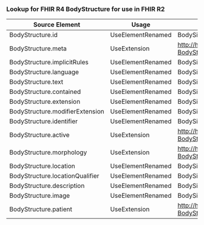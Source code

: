 ### Lookup for FHIR R4 BodyStructure for use in FHIR R2

| Source Element | Usage | Target |
| -------------- | ----- | ------ |
| BodyStructure.id | UseElementRenamed | BodySite.id |
| BodyStructure.meta | UseExtension | http://hl7.org/fhir/4.0/StructureDefinition/extension-BodyStructure.meta |
| BodyStructure.implicitRules | UseElementRenamed | BodySite.implicitRules |
| BodyStructure.language | UseElementRenamed | BodySite.language |
| BodyStructure.text | UseElementRenamed | BodySite.text |
| BodyStructure.contained | UseElementRenamed | BodySite.contained |
| BodyStructure.extension | UseElementRenamed | BodySite.extension |
| BodyStructure.modifierExtension | UseElementRenamed | BodySite.modifierExtension |
| BodyStructure.identifier | UseElementRenamed | BodySite.identifier |
| BodyStructure.active | UseExtension | http://hl7.org/fhir/4.0/StructureDefinition/extension-BodyStructure.active |
| BodyStructure.morphology | UseExtension | http://hl7.org/fhir/4.0/StructureDefinition/extension-BodyStructure.morphology |
| BodyStructure.location | UseElementRenamed | BodySite.code |
| BodyStructure.locationQualifier | UseElementRenamed | BodySite.modifier |
| BodyStructure.description | UseElementRenamed | BodySite.description |
| BodyStructure.image | UseElementRenamed | BodySite.image |
| BodyStructure.patient | UseExtension | http://hl7.org/fhir/4.0/StructureDefinition/extension-BodyStructure.patient |
